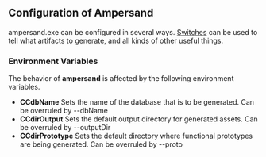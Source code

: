 ## Configuration of Ampersand  
ampersand.exe can be configured in several ways. [Switches](switches.md) can be used to tell what artifacts to generate, and all kinds of other useful things. 

### Environment Variables
The behavior of **ampersand** is affected by the following environment variables.
* **CCdbName**  Sets the name of the database that is to be generated. Can be overruled by --dbName
* **CCdirOutput** Sets the default output directory for generated assets. Can be overruled by --outputDir 
* **CCdirPrototype** Sets the default directory where functional prototypes are being generated. Can be overruled by --proto

